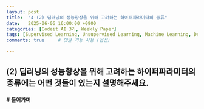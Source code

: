 ```yaml
---
layout: post
title:  "4-(2) 딥러닝의 성능향상을 위해 고려하는 하이퍼파라미터의 종류"
date:   2025-06-06 16:00:00 +0900
categories: [Codeit AI 3기, Weekly Paper]
tags: [Supervised Learning, Unsupervised Learning, Machine Learning, Deep Learning, AI]
comments: true     # 댓글 기능 사용 (옵션)

---
```


## (2) 딥러닝의 성능향상을 위해 고려하는 하이퍼파라미터의 종류에는 어떤 것들이 있는지 설명해주세요.

#### # 들어가며

